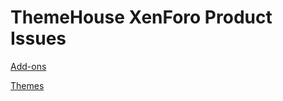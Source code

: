 # ThemeHouse XenForo Product Issues

[Add-ons](https://github.com/Audentio/xfaddon-issues/issues)

[Themes](https://github.com/Audentio/xfstyle-issues/issues)
